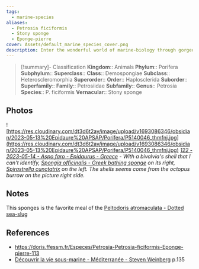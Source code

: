 ```yaml
---
tags:
  - marine-species
aliases:
  - Petrosia ficiformis
  - Stony sponge
  - Eponge-pierre
cover: Assets/default_marine_species_cover.png
description: Enter the wonderful world of marine-biology through gorgeous underwater pictures of marine animals. Porifera are what we're commonly calling sponges. They're animals, right!
---
```

> [!summary]- Classification
**Kingdom**:: Animals
**Phylum**:: Porifera
**Subphylum**::
**Superclass**::
**Class**:: Demospongiae
**Subclass**:: Heteroscleromorphia
**Superorder**::
**Order**:: Haplosclerida
**Suborder**::
**Superfamily**::
**Family**:: Petrosiidae
**Subfamily**::
**Genus**:: Petrosia
**Species**:: P. ficiformis
**Vernacular**:: Stony sponge

## Photos
![https://res.cloudinary.com/dt3d6t2ay/image/upload/v1693086346/obsidian/2023-05-13%20Epidaure%20APSAP/Porifera/P5140046_thmfnj.jpg](https://res.cloudinary.com/dt3d6t2ay/image/upload/v1693086346/obsidian/2023-05-13%20Epidaure%20APSAP/Porifera/P5140046_thmfnj.jpg)
*[122 - 2023-05-14 - Aspo faro - Epidaurus - Greece](122%20-%202023-05-14%20-%20Aspo%20faro%20-%20Epidaurus%20-%20Greece.md) - With a bivalvia's shell that I can't identify, [Spongia officinalis - Greek bathing sponge](Spongia%20officinalis%20-%20Greek%20bathing%20sponge.md) on its right, [Spirastrella cunctatrix](Spirastrella%20cunctatrix%20-%20Orange%20encrusting%20sponge.md) on the left. The shells seems come from the octopus burrow on the picture right side.*

## Notes
This sponges is the favorite meal of the [Peltodoris atromaculata - Dotted sea-slug](Peltodoris%20atromaculata%20-%20Dotted%20sea-slug.md)

## References
- https://doris.ffessm.fr/Especes/Petrosia-Petrosia-ficiformis-Eponge-pierre-113
- [Découvrir la vie sous-marine - Méditerranée - Steven Weinberg](Découvrir%20la%20vie%20sous-marine%20-%20Méditerranée%20-%20Steven%20Weinberg.md) p.135
